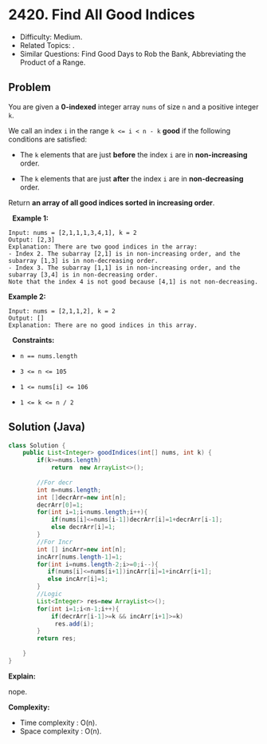 # 2420. Find All Good Indices

- Difficulty: Medium.
- Related Topics: .
- Similar Questions: Find Good Days to Rob the Bank, Abbreviating the Product of a Range.

## Problem

You are given a **0-indexed** integer array ```nums``` of size ```n``` and a positive integer ```k```.

We call an index ```i``` in the range ```k <= i < n - k``` **good** if the following conditions are satisfied:


	
- The ```k``` elements that are just **before** the index ```i``` are in **non-increasing** order.
	
- The ```k``` elements that are just **after** the index ```i``` are in **non-decreasing** order.


Return **an array of all good indices sorted in **increasing** order**.

 
**Example 1:**

```
Input: nums = [2,1,1,1,3,4,1], k = 2
Output: [2,3]
Explanation: There are two good indices in the array:
- Index 2. The subarray [2,1] is in non-increasing order, and the subarray [1,3] is in non-decreasing order.
- Index 3. The subarray [1,1] is in non-increasing order, and the subarray [3,4] is in non-decreasing order.
Note that the index 4 is not good because [4,1] is not non-decreasing.
```

**Example 2:**

```
Input: nums = [2,1,1,2], k = 2
Output: []
Explanation: There are no good indices in this array.
```

 
**Constraints:**


	
- ```n == nums.length```
	
- ```3 <= n <= 105```
	
- ```1 <= nums[i] <= 106```
	
- ```1 <= k <= n / 2```



## Solution (Java)

```java
class Solution {
    public List<Integer> goodIndices(int[] nums, int k) {
        if(k>=nums.length)
            return  new ArrayList<>();
        
        //For decr
        int n=nums.length;
        int []decrArr=new int[n];
        decrArr[0]=1;
        for(int i=1;i<nums.length;i++){
            if(nums[i]<=nums[i-1])decrArr[i]=1+decrArr[i-1];
            else decrArr[i]=1;
        }
        //For Incr
        int [] incArr=new int[n];
        incArr[nums.length-1]=1;
        for(int i=nums.length-2;i>=0;i--){
           if(nums[i]<=nums[i+1])incArr[i]=1+incArr[i+1]; 
           else incArr[i]=1;
        }
        //Logic
        List<Integer> res=new ArrayList<>();
        for(int i=1;i<n-1;i++){
            if(decrArr[i-1]>=k && incArr[i+1]>=k)
             res.add(i);
        } 
        return res;
        
    }
}
```

**Explain:**

nope.

**Complexity:**

* Time complexity : O(n).
* Space complexity : O(n).
